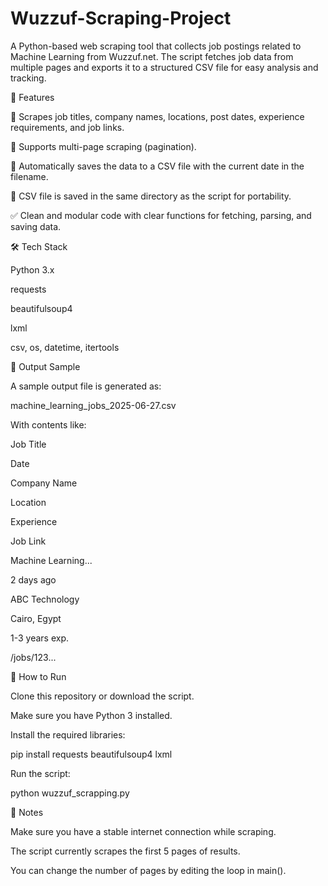 # Wuzzuf-Scraping-Project
A Python-based web scraping tool that collects job postings related to Machine Learning from Wuzzuf.net. The script fetches job data from multiple pages and exports it to a structured CSV file for easy analysis and tracking.

🚀 Features

🔎 Scrapes job titles, company names, locations, post dates, experience requirements, and job links.

📄 Supports multi-page scraping (pagination).

💾 Automatically saves the data to a CSV file with the current date in the filename.

📂 CSV file is saved in the same directory as the script for portability.

✅ Clean and modular code with clear functions for fetching, parsing, and saving data.

🛠️ Tech Stack

Python 3.x

requests

beautifulsoup4

lxml

csv, os, datetime, itertools

📁 Output Sample

A sample output file is generated as:

machine_learning_jobs_2025-06-27.csv

With contents like:

Job Title

Date

Company Name

Location

Experience

Job Link

Machine Learning...

2 days ago

ABC Technology

Cairo, Egypt

1-3 years exp.

/jobs/123...

📌 How to Run

Clone this repository or download the script.

Make sure you have Python 3 installed.

Install the required libraries:

pip install requests beautifulsoup4 lxml

Run the script:

python wuzzuf_scrapping.py

📎 Notes

Make sure you have a stable internet connection while scraping.

The script currently scrapes the first 5 pages of results.

You can change the number of pages by editing the loop in main().

